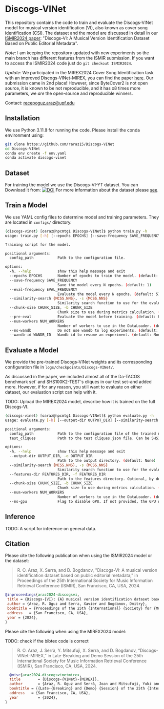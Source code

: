 # Discogs-VINet

This repository contains the code to train and evaluate the Discogs-VINet model for musical version identification (VI), also known as cover song identification (CSI). The dataset and the model are discussed in detail in our [ISMIR2024 paper](https://arxiv.org/abs/2410.17400): "Discogs-VI: A Musical Version Identification Dataset Based on Public Editorial Metadata". 

*Note:* I am keeping the repository updated with new experiments so the main branch has different features from the ISMIR submission. If you want to access the ISMIR2024 code just do `git checkout ISMIR2024`.

*Update:* We participated in the MIREX2024 Cover Song Identification task with an improved Discogs-VINet-MIREX, you can find the paper [here](https://futuremirex.com/portal/wp-content/uploads/2024/11/R_Oguz_Araz-MIREX2024.pdf). Our submission came in 2nd place! However, since ByteCover2 is not open source, it is known to be not reproducible, and it has x8 times more parameters, we *are* the open-source and reproducible winners.

Contact: <recepoguz.araz@upf.edu>

## Installation

We use Python 3.11.8 for running the code. Please install the conda environment using:

```bash
git clone https://github.com/raraz15/Discogs-VINet
cd Discogs-VINet
conda env create -f env.yaml
conda activate discogs-vinet
```

## Dataset

For training the model we use the Discogs-VI-YT dataset. You can Download it from: [![DOI](https://zenodo.org/badge/DOI/10.5281/zenodo.13983028.svg)](https://doi.org/10.5281/zenodo.13983028)
For more information about the dataset please [see](https://mtg.github.io/discogs-vi-dataset/).

## Train a Model

We use YAML config files to determine model and training parameters. They are located in `configs/` directory.

```bash
(discogs-vinet) [oaraz@hpcmtg1 Discogs-VINet]$ python train.py -h
usage: train.py [-h] [--epochs EPOCHS] [--save-frequency SAVE_FREQUENCY] [--eval-frequency EVAL_FREQUENCY] [--similarity-search {MCSS,NNS}] [--chunk-size CHUNK_SIZE] [--pre-eval] [--num-workers NUM_WORKERS] [--no-wandb] [--wandb-id WANDB_ID] config_path

Training script for the model.

positional arguments:
  config_path           Path to the configuration file.

options:
  -h, --help            show this help message and exit
  --epochs EPOCHS       Number of epochs to train the model. (default: 50)
  --save-frequency SAVE_FREQUENCY
                        Save the model every N epochs. (default: 1)
  --eval-frequency EVAL_FREQUENCY
                        Evaluate the model every N epochs. (default: 5)
  --similarity-search {MCSS,NNS}, -s {MCSS,NNS}
                        Similarity search function to use for the evaluation. MCSS: Maximum Cosine Similarity Search, NNS: Nearest Neighbour Search. (default: MCSS)
  --chunk-size CHUNK_SIZE, -b CHUNK_SIZE
                        Chunk size to use during metrics calculation. (default: 1024)
  --pre-eval            Evaluate the model before training. (default: False)
  --num-workers NUM_WORKERS
                        Number of workers to use in the DataLoader. (default: 10)
  --no-wandb            Do not use wandb to log experiments. (default: False)
  --wandb-id WANDB_ID   Wandb id to resume an experiment. (default: None)
```

## Evaluate a Model

We provide the pre-trained Discogs-VINet weights and its corresponding configuration file in `logs/checkpoints/Discogs-VINet/`.

As discussed in the paper, we included almost all of the Da-TACOS benchmark set' and SHS100K2-TEST's cliques in our test set–and added more. However, if for any reason, you still want to evaluate on either dataset, our evaluation script can help with it.

TODO: Upload the MIREX2024 model, describe how it is trained on the full Discogs-VI.

```bash
(discogs-vinet) [oaraz@hpcmtg1 Discogs-VINet]$ python evaluate.py -h
usage: evaluate.py [-h] [--output-dir OUTPUT_DIR] [--similarity-search {MCSS,NNS}] [--features-dir FEATURES_DIR] [--chunk-size CHUNK_SIZE] [--num-workers NUM_WORKERS] [--no-gpu] config_path test_cliques

positional arguments:
  config_path           Path to the configuration file of the trained model. The config will be used to find model weigths
  test_cliques          Path to the test cliques.json file. Can be SHS100K, Da-TACOS or DiscogsVI.

options:
  -h, --help            show this help message and exit
  --output-dir OUTPUT_DIR, -o OUTPUT_DIR
                        Path to the output directory. (default: None)
  --similarity-search {MCSS,NNS}, -s {MCSS,NNS}
                        Similarity search function to use for the evaluation. MCSS: Maximum Cosine Similarity Search, NNS: Nearest Neighbour Search. (default: MCSS)
  --features-dir FEATURES_DIR, -f FEATURES_DIR
                        Path to the features directory. Optional, by default uses the path in the config file. (default: None)
  --chunk-size CHUNK_SIZE, -b CHUNK_SIZE
                        Chunk size to use during metrics calculation. (default: 512)
  --num-workers NUM_WORKERS
                        Number of workers to use in the DataLoader. (default: 10)
  --no-gpu              Flag to disable GPU. If not provided, the GPU will be used if available. (default: False)
```

## Inference

TODO: A script for inference on general data.

## Citation

Please cite the following publication when using the ISMIR2024 model or the dataset:

> R. O. Araz, X. Serra, and D. Bogdanov, "Discogs-VI: A musical version identification dataset based on public editorial metadata," in Proceedings of the 25th International Society for Music Information Retrieval Conference (ISMIR), San Francisco, CA, USA, 2024.

```bibtex
@inproceedings{araz2024-discogsvi,
 title = {Discogs-{VI}: {A} musical version identification dataset based on public editorial metadata},
 author = {Araz, R. Oguz and Serra, Xavier and Bogdanov, Dmitry},
 booktitle = {Proceedings of the 25th {International} {Society} for {Music} {Information} {Retrieval} {Conference} ({ISMIR})},
 address   = {San Francisco, CA, USA},
 year = {2024},
}
```

Please cite the following when using the MIREX2024 model:

TODO: check if the bibtex code is correct

> R. O. Araz, J. Serrà, Y. Mitsufuji, X. Serra, and D. Bogdanov, “Discogs-VINet-MIREX,” in Late-Breaking and Demo Session of the 25th International Society for Music Information Retrieval Conference (ISMIR), San Francisco, CA, USA, 2024.

```bibtex
  @misc{araz2024-discogsvinetmirex,
  title        = {Discogs-{VINet}-{MIREX}},
  author       = {Araz, R. Oguz and Serrà, Joan and Mitsufuji, Yuki and Serra, Xavier and Bogdanov, Dmitry},
  booktitle = {{Late-{Breaking} and {Demo} {Session} of the 25th {International} {Society} for {Music} {Information} {Retrieval} {Conference} ({ISMIR})}},
  address   = {San Francisco, CA, USA},
  year         = {2024},
}
```